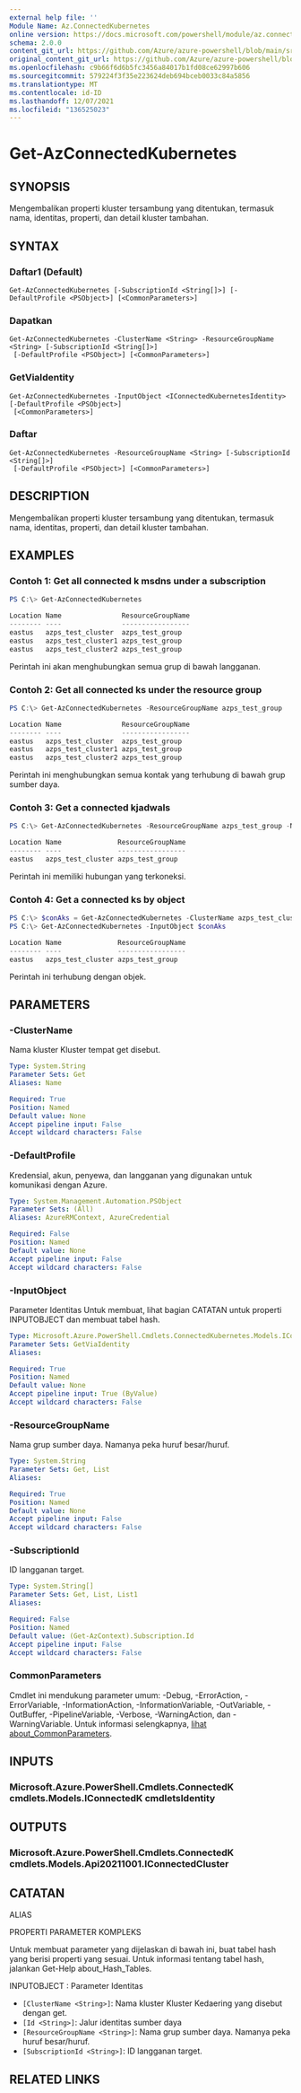 ```yaml
---
external help file: ''
Module Name: Az.ConnectedKubernetes
online version: https://docs.microsoft.com/powershell/module/az.connectedkubernetes/get-azconnectedkubernetes
schema: 2.0.0
content_git_url: https://github.com/Azure/azure-powershell/blob/main/src/ConnectedKubernetes/help/Get-AzConnectedKubernetes.md
original_content_git_url: https://github.com/Azure/azure-powershell/blob/main/src/ConnectedKubernetes/help/Get-AzConnectedKubernetes.md
ms.openlocfilehash: c9b66f6d6b5fc3456a84017b1fd08ce62997b606
ms.sourcegitcommit: 579224f3f35e223624deb694bceb0033c84a5856
ms.translationtype: MT
ms.contentlocale: id-ID
ms.lasthandoff: 12/07/2021
ms.locfileid: "136525023"
---
```

# Get-AzConnectedKubernetes

## SYNOPSIS
Mengembalikan properti kluster tersambung yang ditentukan, termasuk nama, identitas, properti, dan detail kluster tambahan.

## SYNTAX

### Daftar1 (Default)
```
Get-AzConnectedKubernetes [-SubscriptionId <String[]>] [-DefaultProfile <PSObject>] [<CommonParameters>]
```

### Dapatkan
```
Get-AzConnectedKubernetes -ClusterName <String> -ResourceGroupName <String> [-SubscriptionId <String[]>]
 [-DefaultProfile <PSObject>] [<CommonParameters>]
```

### GetViaIdentity
```
Get-AzConnectedKubernetes -InputObject <IConnectedKubernetesIdentity> [-DefaultProfile <PSObject>]
 [<CommonParameters>]
```

### Daftar
```
Get-AzConnectedKubernetes -ResourceGroupName <String> [-SubscriptionId <String[]>]
 [-DefaultProfile <PSObject>] [<CommonParameters>]
```

## DESCRIPTION
Mengembalikan properti kluster tersambung yang ditentukan, termasuk nama, identitas, properti, dan detail kluster tambahan.

## EXAMPLES

### Contoh 1: Get all connected k msdns under a subscription
```powershell
PS C:\> Get-AzConnectedKubernetes

Location Name               ResourceGroupName
-------- ----               -----------------
eastus   azps_test_cluster  azps_test_group
eastus   azps_test_cluster1 azps_test_group
eastus   azps_test_cluster2 azps_test_group
```

Perintah ini akan menghubungkan semua grup di bawah langganan.

### Contoh 2: Get all connected ks under the resource group
```powershell
PS C:\> Get-AzConnectedKubernetes -ResourceGroupName azps_test_group

Location Name               ResourceGroupName
-------- ----               -----------------
eastus   azps_test_cluster  azps_test_group
eastus   azps_test_cluster1 azps_test_group
eastus   azps_test_cluster2 azps_test_group
```

Perintah ini menghubungkan semua kontak yang terhubung di bawah grup sumber daya.

### Contoh 3: Get a connected kjadwals
```powershell
PS C:\> Get-AzConnectedKubernetes -ResourceGroupName azps_test_group -Name azps_test_cluster

Location Name              ResourceGroupName
-------- ----              -----------------
eastus   azps_test_cluster azps_test_group
```

Perintah ini memiliki hubungan yang terkoneksi.

### Contoh 4: Get a connected ks by object
```powershell
PS C:\> $conAks = Get-AzConnectedKubernetes -ClusterName azps_test_cluster -ResourceGroupName azps_test_group -Location eastus
PS C:\> Get-AzConnectedKubernetes -InputObject $conAks

Location Name              ResourceGroupName
-------- ----              -----------------
eastus   azps_test_cluster azps_test_group
```

Perintah ini terhubung dengan objek.

## PARAMETERS

### -ClusterName
Nama kluster Kluster tempat get disebut.

```yaml
Type: System.String
Parameter Sets: Get
Aliases: Name

Required: True
Position: Named
Default value: None
Accept pipeline input: False
Accept wildcard characters: False
```

### -DefaultProfile
Kredensial, akun, penyewa, dan langganan yang digunakan untuk komunikasi dengan Azure.

```yaml
Type: System.Management.Automation.PSObject
Parameter Sets: (All)
Aliases: AzureRMContext, AzureCredential

Required: False
Position: Named
Default value: None
Accept pipeline input: False
Accept wildcard characters: False
```

### -InputObject
Parameter Identitas Untuk membuat, lihat bagian CATATAN untuk properti INPUTOBJECT dan membuat tabel hash.

```yaml
Type: Microsoft.Azure.PowerShell.Cmdlets.ConnectedKubernetes.Models.IConnectedKubernetesIdentity
Parameter Sets: GetViaIdentity
Aliases:

Required: True
Position: Named
Default value: None
Accept pipeline input: True (ByValue)
Accept wildcard characters: False
```

### -ResourceGroupName
Nama grup sumber daya.
Namanya peka huruf besar/huruf.

```yaml
Type: System.String
Parameter Sets: Get, List
Aliases:

Required: True
Position: Named
Default value: None
Accept pipeline input: False
Accept wildcard characters: False
```

### -SubscriptionId
ID langganan target.

```yaml
Type: System.String[]
Parameter Sets: Get, List, List1
Aliases:

Required: False
Position: Named
Default value: (Get-AzContext).Subscription.Id
Accept pipeline input: False
Accept wildcard characters: False
```

### CommonParameters
Cmdlet ini mendukung parameter umum: -Debug, -ErrorAction, -ErrorVariable, -InformationAction, -InformationVariable, -OutVariable, -OutBuffer, -PipelineVariable, -Verbose, -WarningAction, dan -WarningVariable. Untuk informasi selengkapnya, [lihat about_CommonParameters](http://go.microsoft.com/fwlink/?LinkID=113216).

## INPUTS

### Microsoft.Azure.PowerShell.Cmdlets.ConnectedK cmdlets.Models.IConnectedK cmdletsIdentity

## OUTPUTS

### Microsoft.Azure.PowerShell.Cmdlets.ConnectedK cmdlets.Models.Api20211001.IConnectedCluster

## CATATAN

ALIAS

PROPERTI PARAMETER KOMPLEKS

Untuk membuat parameter yang dijelaskan di bawah ini, buat tabel hash yang berisi properti yang sesuai. Untuk informasi tentang tabel hash, jalankan Get-Help about_Hash_Tables.


INPUTOBJECT <IConnectedKubernetesIdentity> : Parameter Identitas
  - `[ClusterName <String>]`: Nama kluster Kluster Kedaering yang disebut dengan get.
  - `[Id <String>]`: Jalur identitas sumber daya
  - `[ResourceGroupName <String>]`: Nama grup sumber daya. Namanya peka huruf besar/huruf.
  - `[SubscriptionId <String>]`: ID langganan target.

## RELATED LINKS

